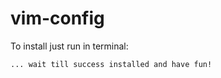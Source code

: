 vim-config
==========

To install just run in terminal:
``` curl https://raw.githubusercontent.com/akolosov/vim-config/master/scripts/bootstrap.sh -L -o - | sh
... wait till success installed and have fun!
